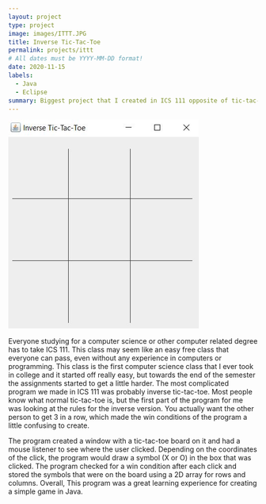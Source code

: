 ```yaml
---
layout: project
type: project
image: images/ITTT.JPG
title: Inverse Tic-Tac-Toe
permalink: projects/ittt
# All dates must be YYYY-MM-DD format!
date: 2020-11-15
labels:
  - Java
  - Eclipse
summary: Biggest project that I created in ICS 111 opposite of tic-tac-toe.
---
```


<img class="ui image" src="../images/ITTT.JPG">

Everyone studying for a computer science or other computer related degree has to take ICS 111. This class may seem like an easy free class that everyone can pass, even without any experience in computers or programming. This class is the first computer science class that I ever took in college and it started off really easy, but towards the end of the semester the assignments started to get a little harder. The most complicated program we made in ICS 111 was probably inverse tic-tac-toe. Most people know what normal tic-tac-toe is, but the first part of the program for me was looking at the rules for the inverse version. You actually want the other person to get 3 in a row, which made the win conditions of the program a little confusing to create.

The program created a window with a tic-tac-toe board on it and had a mouse listener to see where the user clicked. Depending on the coordinates of the click, the program would draw a symbol (X or O) in the box that was clicked. The program checked for a win condition after each click and stored the symbols that were on the board using a 2D array for rows and columns. Overall, This program was a great learning experience for creating a simple game in Java.
